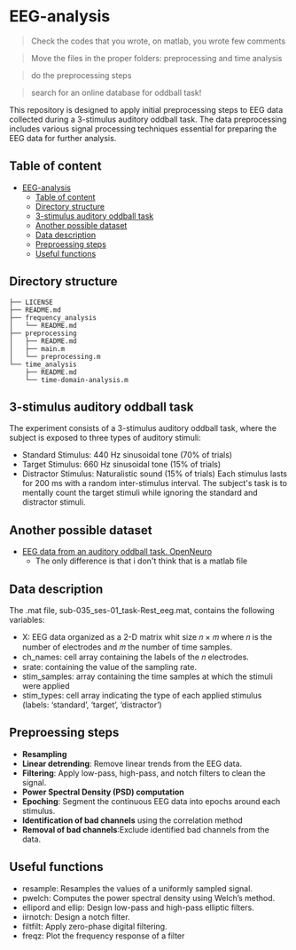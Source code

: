 # EEG-analysis
> Check the codes that you wrote, on matlab, you wrote few comments

> Move the files in the proper folders: preprocessing and time analysis

> do the preprocessing steps

> search for an online database for oddball task!

This repository is designed to apply initial preprocessing steps to EEG data collected during a 3-stimulus auditory oddball task. The data preprocessing includes various signal processing techniques essential for preparing the EEG data for further analysis.

## Table of content
- [EEG-analysis](#eeg-analysis)
  - [Table of content](#table-of-content)
  - [Directory structure](#directory-structure)
  - [3-stimulus auditory oddball task](#3-stimulus-auditory-oddball-task)
  - [Another possible dataset](#another-possible-dataset)
  - [Data description](#data-description)
  - [Preproessing steps](#preproessing-steps)
  - [Useful functions](#useful-functions)


## Directory structure
```
├── LICENSE
├── README.md
├── frequency_analysis
│   └── README.md
├── preprocessing
│   ├── README.md
│   ├── main.m
│   └── preprocessing.m
└── time_analysis
    ├── README.md
    └── time-domain-analysis.m
```


## 3-stimulus auditory oddball task
The experiment consists of a 3-stimulus auditory oddball task, where the subject is exposed to three types of auditory stimuli:

- Standard Stimulus: 440 Hz sinusoidal tone (70% of trials)
- Target Stimulus: 660 Hz sinusoidal tone (15% of trials)
- Distractor Stimulus: Naturalistic sound (15% of trials)
Each stimulus lasts for 200 ms with a random inter-stimulus interval. The subject's task is to mentally count the target stimuli while ignoring the standard and distractor stimuli.

## Another possible dataset
- [ EEG data from an auditory oddball task. OpenNeuro](https://openneuro.org/datasets/ds003061/versions/1.1.1/file-display/task-P300_events.json)
  - The only difference is that i don't think that is a matlab file

## Data description
The .mat file, sub-035_ses-01_task-Rest_eeg.mat, contains the following variables:
- X: EEG data organized as a 2-D matrix whit size 𝑛 × 𝑚 where 𝑛 is the number of electrodes and 𝑚 the number of time samples.
- ch_names: cell array containing the labels of the 𝑛 electrodes.
- srate: containing the value of the sampling rate.
- stim_samples: array containing the time samples at which the stimuli were applied
- stim_types: cell array indicating the type of each applied stimulus (labels: ‘standard’, ‘target’, ‘distractor’)

## Preproessing steps
- **Resampling**
- **Linear detrending**: Remove linear trends from the EEG data.
- **Filtering**: Apply low-pass, high-pass, and notch filters to clean the signal.
- **Power Spectral Density (PSD) computation**
- **Epoching**: Segment the continuous EEG data into epochs around each stimulus.
- **Identification of bad channels** using the correlation method
- **Removal of bad channels**:Exclude identified bad channels from the data.


## Useful functions
- resample: Resamples the values of a uniformly sampled signal.
- pwelch: Computes the power spectral density using Welch’s method.
- ellipord and ellip: Design low-pass and high-pass elliptic filters.
- iirnotch: Design a notch filter.
- filtfilt: Apply zero-phase digital filtering.
- freqz: Plot the frequency response of a filter

